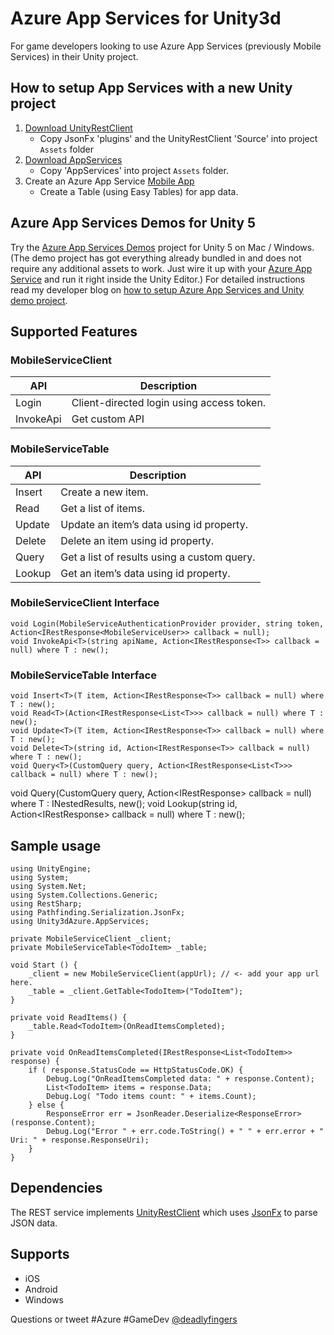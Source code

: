 # Azure App Services for Unity3d
For game developers looking to use Azure App Services (previously Mobile Services) in their Unity project.

## How to setup App Services with a new Unity project
1. [Download UnityRestClient](https://github.com/ProjectStratus/UnityRestClient/archive/master.zip)
 	* Copy JsonFx 'plugins' and the UnityRestClient 'Source' into project `Assets` folder
2. [Download AppServices](https://github.com/Unity3dAzure/AppServices/archive/master.zip)  
	* Copy 'AppServices' into project `Assets` folder.
3. Create an Azure App Service [Mobile App](https://portal.azure.com)
	* Create a Table (using Easy Tables) for app data.

## Azure App Services Demos for Unity 5
Try the [Azure App Services Demos](https://github.com/Unity3dAzure/AppServicesDemo) project for Unity 5 on Mac / Windows. (The demo project has got everything already bundled in and does not require any additional assets to work. Just wire it up with your [Azure App Service](https://portal.azure.com) and run it right inside the Unity Editor.)
For detailed instructions read my developer blog on [how to setup Azure App Services and Unity demo project](http://www.deadlyfingers.net/azure/azure-app-services-for-unity3d/).

## Supported Features
### MobileServiceClient
API | Description
--- | -----------
Login | Client-directed login using access token.
InvokeApi | Get custom API

### MobileServiceTable
API | Description
--- | -----------
Insert | Create a new item.
Read | Get a list of items.
Update | Update an item’s data using id property.
Delete | Delete an item using id property.  
Query | Get a list of results using a custom query.
Lookup | Get an item’s data using id property.

### MobileServiceClient Interface
	void Login(MobileServiceAuthenticationProvider provider, string token, Action<IRestResponse<MobileServiceUser>> callback = null);
	void InvokeApi<T>(string apiName, Action<IRestResponse<T>> callback = null) where T : new();

### MobileServiceTable Interface
	void Insert<T>(T item, Action<IRestResponse<T>> callback = null) where T : new();
	void Read<T>(Action<IRestResponse<List<T>>> callback = null) where T : new();
	void Update<T>(T item, Action<IRestResponse<T>> callback = null) where T : new();
	void Delete<T>(string id, Action<IRestResponse<T>> callback = null) where T : new();
	void Query<T>(CustomQuery query, Action<IRestResponse<List<T>>> callback = null) where T : new();
  void Query<T>(CustomQuery query, Action<IRestResponse<T>> callback = null) where T : INestedResults, new();
	void Lookup<T>(string id, Action<IRestResponse<T>> callback = null) where T : new();

## Sample usage
```
using UnityEngine;
using System;
using System.Net;
using System.Collections.Generic;
using RestSharp;
using Pathfinding.Serialization.JsonFx;
using Unity3dAzure.AppServices;

```

```
private MobileServiceClient _client;
private MobileServiceTable<TodoItem> _table;
```

```
void Start () {
	_client = new MobileServiceClient(appUrl); // <- add your app url here.
	_table = _client.GetTable<TodoItem>("TodoItem");
}
```
```
private void ReadItems() {
	_table.Read<TodoItem>(OnReadItemsCompleted);
}

private void OnReadItemsCompleted(IRestResponse<List<TodoItem>> response) {
	if ( response.StatusCode == HttpStatusCode.OK) {
		Debug.Log("OnReadItemsCompleted data: " + response.Content);
		List<TodoItem> items = response.Data;
		Debug.Log( "Todo items count: " + items.Count);
	} else {
		ResponseError err = JsonReader.Deserialize<ResponseError>(response.Content);
		Debug.Log("Error " + err.code.ToString() + " " + err.error + " Uri: " + response.ResponseUri);
	}
}
```

## Dependencies
The REST service implements [UnityRestClient](https://github.com/ProjectStratus/UnityRestClient) which uses [JsonFx](https://bitbucket.org/TowerOfBricks/jsonfx-for-unity3d-git/) to parse JSON data.

## Supports
* iOS
* Android
* Windows

Questions or tweet #Azure #GameDev [@deadlyfingers](https://twitter.com/deadlyfingers)
